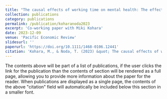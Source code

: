 ```yaml
---
title: "The causal effects of working time on mental health: The effectiveness of the law reform raising the overtime wage penalty"
collection: publications
category: publications
permalink: /publication/koharanoda2023
excerpt: 'Co-working paper with Miki Kohara'
date: 2023-12-09
venue: 'Pacific Economic Review'
slidesurl: ''
paperurl: 'https://doi.org/10.1111/1468-0106.12441'
citation: 'Kohara, M., & Noda, T. (2023) &quot; The causal effects of working time on mental health: The effectiveness of the law reform raising the overtime wage penalty.&quot; <i>Pacific Economic Review</i>. 28(5), 638–664.'
---
```


The contents above will be part of a list of publications, if the user clicks the link for the publication than the contents of section will be rendered as a full page, allowing you to provide more information about the paper for the reader. When publications are displayed as a single page, the contents of the above "citation" field will automatically be included below this section in a smaller font.
